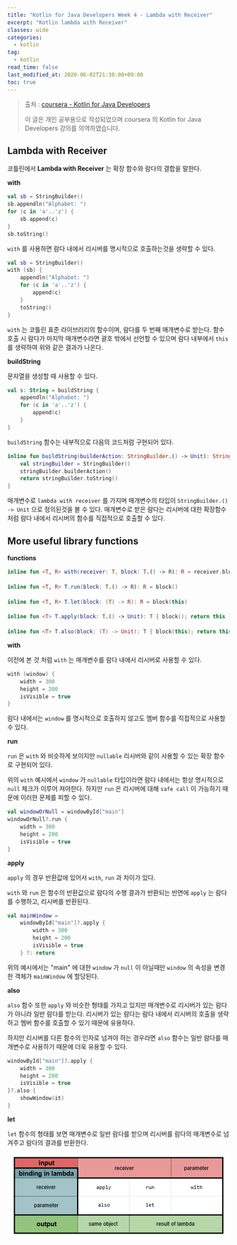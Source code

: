```yaml
---
title: "Kotlin for Java Developers Week 4 - Lambda with Receiver"
excerpt: "Kotlin lambda with Receiver"
classes: wide
categories: 
  - kotlin
tag:
  - kotlin
read_time: false
last_modified_at: 2020-06-02T21:30:00+09:00
toc: true
---
```


> 출처 : [coursera - Kotlin for Java Developers](https://www.coursera.org/learn/kotlin-for-java-developers/lecture/P62Ej/from-java-to-kotlin)
>
> 이 글은 개인 공부용으로 작성되었으며 coursera 의  Kotlin for Java Developers 강의를 의역하였습니다.



## Lambda with Receiver

코틀린에서 **Lambda with Receiver** 는 확장 함수와 람다의 결합을 말한다.

**with**

```kotlin
val sb = StringBuilder()
sb.appendln("Alphabet: ")
for (c in 'a'..'z') {
    sb.append(c)
}
sb.toString()
```

`with` 를 사용하면 람다 내에서 리시버를 명시적으로 호출하는것을 생략할 수 있다.

```kotlin
val sb = StringBuilder()
with (sb) {
    appendln("Alphabet: ")
    for (c in 'a'..'z') {
        append(c)
    }
    toString()
}
```

`with` 는 코틀린 표준 라이브러리의 함수이며, 람다를 두 번째 매개변수로 받는다. 함수 호출 시 람다가 마지막 매개변수라면 괄호 밖에서 선언할 수 있으며 람다 내부에서 `this` 를 생략하여 위와 같은 결과가 나온다.

**buildString**

문자열을 생성할 때 사용할 수 있다.

```kotlin
val s: String = buildString {
    appendln("Alphabet: ")
    for (c in 'a'..'z') {
        append(c)
    }
}
```

`buildString` 함수는 내부적으로 다음의 코드처럼 구현되어 있다.

```kotlin
inline fun buildString(builderAction: StringBuilder.() -> Unit): String {
    val stringBuilder = StringBuilder()
    stringBuilder.builderAction()
    return stringBuilder.toString()
}
```

매개변수로 `lambda with receiver` 를 가지며 매개변수의 타입이 `StringBuilder.() -> Unit` 으로 정의된것을 볼 수 있다. 매개변수로 받은 람다는 리시버에 대한 확장함수처럼 람다 내에서 리시버의 함수를 직접적으로 호출할 수 있다.



## More useful library functions

**functions**

```kotlin
inline fun <T, R> with(receiver: T, block: T.() -> R): R = receiver.block()

inline fun <T, R> T.run(block: T.() -> R): R = block()

inline fun <T, R> T.let(block: (T) -> R): R = block(this)

inline fun <T> T.apply(block: T.() -> Unit): T { block(); return this }

inline fun <T> T.also(block: (T) -> Unit): T { block(this); return this }
```

**with**

이전에 본 것 처럼 `with` 는 매개변수를 람다 내에서 리시버로 사용할 수 있다.

```kotlin
with (window) {
    width = 300
    height = 200
    isVisible = true
}
```

람다 내에서는 `window` 를 명시적으로 호출하지 않고도 멤버 함수를 직접적으로 사용할 수 있다.

**run**

`run` 은 `with` 와 비슷하게 보이지만 `nullable` 리시버와 같이 사용할 수 있는 확장 함수로 구현되어 있다.

위의 `with` 예시에서 `window` 가 `nullable` 타입이라면 람다 내에서는 항상 명시적으로 `null` 체크가 이루어 져야한다. 하지만 `run` 은 리시버에 대해 `safe call` 이 가능하기 때문에 이러한 문제를 피할 수 있다.

```kotlin
val windowOrNull = windowById["main"]
windowOrNull?.run {
    width = 300
    height = 200
    isVisible = true
}
```

**apply**

`apply` 의 경우 반환값에 있어서 `with`, `run` 과 차이가 있다.

`with` 와 `run` 은 함수의 반환값으로 람다의 수행 결과가 반환되는 반면에 `apply` 는 람다를 수행하고, 리시버를 반환된다.

```kotlin
val mainWindow = 
    windowById["main"]?.apply {
        width = 300
        height = 200
        isVisible = true
    } ?: return
```

위의 예시에서는 "main" 에 대한 `window` 가 `null` 이 아닐때만 `window` 의 속성을 변경한 객체가 `mainWindow` 에 할당된다.

**also**

`also` 함수 또한 `apply` 와 비슷한 형태를 가지고 있지만 매개변수로 리시버가 있는 람다가 아니라 일반 람다를 받는다. 리시버가 있는 람다는 람다 내에서 리시버의 호출을 생략하고 멤버 함수를 호출할 수 있기 때문에 유용하다. 

하지만 리시버를 다른 함수의 인자로 넘겨야 하는 경우라면 `also` 함수는 일반 람다를 매개변수로 사용하기 때문에 더욱 유용할 수 있다.

```kotlin
windowById["main"]?.apply {
    width = 300
    height = 200
    isVisible = true
}?.also {
    showWindow(it)
}
```

**let**

`let` 함수의 형태를 보면 매개변수로 일반 람다를 받으며 리시버를 람다의 매개변수로 넘겨주고 람다의 결과를 반환한다.

![kotlin_lambda_with_receiver](/assets/images/kotlin_lambda_with_receiver.png)

